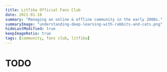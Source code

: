 ```yaml
---
title: Litfiba Official Fans Club
date: 2021-01-18
summary: "Managing an online & offline community in the early 2000s."
summaryImage: "understanding-deep-learning-with-rabbits-and-cats.png"
hideLastModified: true
keepImageRatio: true
tags: [community, fans club, litfiba]
---
```


# TODO